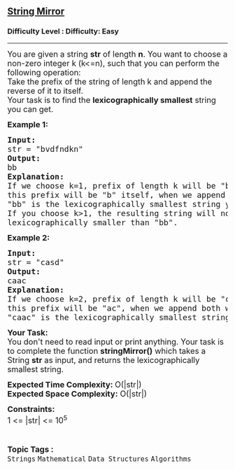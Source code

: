 <h2><a href="https://www.geeksforgeeks.org/problems/string-mirror--170647/1?page=2&category=Strings&status=unsolved,attempted&sortBy=accuracy">String Mirror</a></h2><h3>Difficulty Level : Difficulty: Easy</h3><hr><div class="problems_problem_content__Xm_eO"><p><span style="font-size: 18px;">You are given a string <strong>str</strong>&nbsp;of length <strong>n</strong>. You want to choose a non-zero integer k (k&lt;=n), such that you can perform the following operation:<br>Take the prefix of the string of length k and append the reverse of it to itself.<br>Your task is to find the <strong>lexicographically smallest</strong> string you can get.</span></p>
<p><strong><span style="font-size: 18px;">Example 1:</span></strong></p>
<pre><span style="font-size: 18px;"><strong>Input:</strong>
str = "bvdfndkn"
<strong>Output:</strong>
bb
<strong>Explanation:
</strong>If we choose k=1, prefix of length k will be "b", reverse of
this prefix will be "b" itself, when we append both we get "bb",
"bb" is the lexicographically smallest string you can get.
If you choose k&gt;1, the resulting string will not be 
lexicographically smaller than "bb".</span>
</pre>
<p><strong><span style="font-size: 18px;">Example 2:</span></strong></p>
<pre><span style="font-size: 18px;"><strong>Input:</strong>
str = "casd"
<strong>Output:</strong>
caac
<strong>Explanation:
</strong>If we choose k=2, prefix of length k will be "ca", reverse of
this prefix will be "ac", when we append both we get "caac",
"caac" is the lexicographically smallest string you can get.</span>
</pre>
<p><span style="font-size: 18px;"><strong>Your Task:</strong><br>You don't need to read input or print anything. Your task is to complete the function <strong>stringMirror()</strong> which takes a String <strong>str</strong>&nbsp;as input, and returns&nbsp;the lexicographically smallest string.</span></p>
<p><span style="font-size: 18px;"><strong>Expected Time Complexity: </strong>O(|str|)<br><strong>Expected Space Complexity:</strong> O(|str|)</span></p>
<p><span style="font-size: 18px;"><strong>Constraints:</strong><br>1 &lt;= |str| &lt;= 10<sup>5</sup></span></p></div><br><p><span style=font-size:18px><strong>Topic Tags : </strong><br><code>Strings</code>&nbsp;<code>Mathematical</code>&nbsp;<code>Data Structures</code>&nbsp;<code>Algorithms</code>&nbsp;